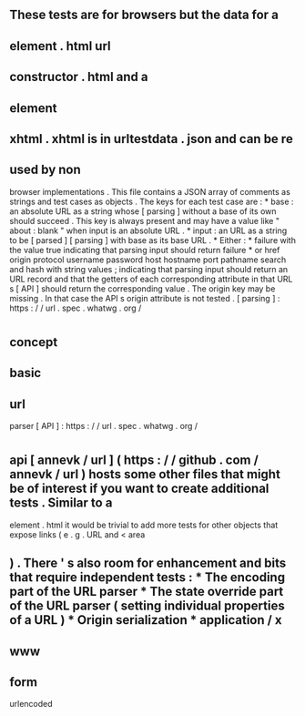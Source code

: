 These
tests
are
for
browsers
but
the
data
for
a
-
element
.
html
url
-
constructor
.
html
and
a
-
element
-
xhtml
.
xhtml
is
in
urltestdata
.
json
and
can
be
re
-
used
by
non
-
browser
implementations
.
This
file
contains
a
JSON
array
of
comments
as
strings
and
test
cases
as
objects
.
The
keys
for
each
test
case
are
:
*
base
:
an
absolute
URL
as
a
string
whose
[
parsing
]
without
a
base
of
its
own
should
succeed
.
This
key
is
always
present
and
may
have
a
value
like
"
about
:
blank
"
when
input
is
an
absolute
URL
.
*
input
:
an
URL
as
a
string
to
be
[
parsed
]
[
parsing
]
with
base
as
its
base
URL
.
*
Either
:
*
failure
with
the
value
true
indicating
that
parsing
input
should
return
failure
*
or
href
origin
protocol
username
password
host
hostname
port
pathname
search
and
hash
with
string
values
;
indicating
that
parsing
input
should
return
an
URL
record
and
that
the
getters
of
each
corresponding
attribute
in
that
URL
s
[
API
]
should
return
the
corresponding
value
.
The
origin
key
may
be
missing
.
In
that
case
the
API
s
origin
attribute
is
not
tested
.
[
parsing
]
:
https
:
/
/
url
.
spec
.
whatwg
.
org
/
#
concept
-
basic
-
url
-
parser
[
API
]
:
https
:
/
/
url
.
spec
.
whatwg
.
org
/
#
api
[
annevk
/
url
]
(
https
:
/
/
github
.
com
/
annevk
/
url
)
hosts
some
other
files
that
might
be
of
interest
if
you
want
to
create
additional
tests
.
Similar
to
a
-
element
.
html
it
would
be
trivial
to
add
more
tests
for
other
objects
that
expose
links
(
e
.
g
.
URL
and
<
area
>
)
.
There
'
s
also
room
for
enhancement
and
bits
that
require
independent
tests
:
*
The
encoding
part
of
the
URL
parser
*
The
state
override
part
of
the
URL
parser
(
setting
individual
properties
of
a
URL
)
*
Origin
serialization
*
application
/
x
-
www
-
form
-
urlencoded
